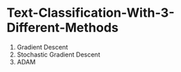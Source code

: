 # Text-Classification-With-3-Different-Methods
1) Gradient Descent
2) Stochastic Gradient Descent
3) ADAM

